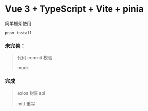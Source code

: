 # Vue 3 + TypeScript + Vite + pinia

简单框架使用

```ssh
pnpm install
```

### 未完善：

> 代码 commit 校验
>
> mock

### 完成

> axios 封装 api
>
> mitt 重写
